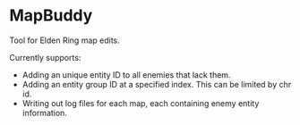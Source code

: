 # MapBuddy
Tool for Elden Ring map edits. 

Currently supports:
- Adding an unique entity ID to all enemies that lack them.
- Adding an entity group ID at a specified index. This can be limited by chr id.
- Writing out log files for each map, each containing enemy entity information.
